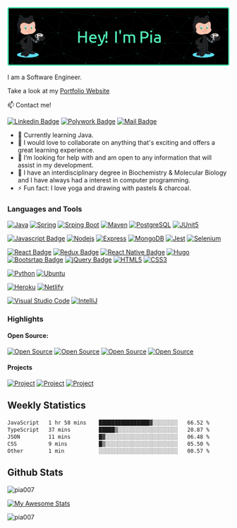 <!-- Header -->
![header](github-header.png)


I am a Software Engineer.  

Take a look at my [Portfolio Website](https://www.piatorain.com)

<!-- Contacts -->
:mailbox: Contact me!

[![Linkedin Badge](https://img.shields.io/badge/-Pia_Torain-000000?style=plastic&labelColor=black&logo=linkedin&logoColor=0e76a8)](https://www.linkedin.com/in/pia-torain-dev/) [![Polywork Badge](https://img.shields.io/badge/-@FeenixRizn-000000?style=plastic&labelColor=black&logo=polywork&logoColor=e74c3c)](https://www.polywork.com/feenixrizn) [![Mail Badge](https://img.shields.io/badge/-Pia_Torain-000000?style=plastic&labelColor=black&logo=gmail&logoColor=9349c1)](mailto:piatorain@gmail.com) 

- 🔭 Currently learning Java.
- 👯 I would love to collaborate on anything that's exciting and offers a great learning experience.
- 🤔 I’m looking for help with and am open to any information that will assist in my development.
- 💬 I have an interdisciplinary degree in Biochemistry & Molecular Biology and I have always had a interest in computer programming. 
- ⚡ Fun fact: I love yoga and drawing with pastels & charcoal.
   

<!-- [![Polywork](https://img.shields.io/badge/<SUBJECT>-<STATUS>-<COLOR>.svg)](https://shields.io/) -->


<!-- Skills -->
### Languages and Tools

[![Java](https://img.shields.io/badge/Java-000000?style=plastic&logo=&logoColor=ED8B00)](#) [![Spring](https://img.shields.io/badge/-Spring-000000?style=plastic&labelColor=black&logo=spring&logoColor=6DB33F)](#)
[![Srping Boot](https://img.shields.io/badge/-Spring%20Boot-000000?style=plastic&labelColor=black&logo=spring-boot&logoColor=6DB33F)](#)
[![Maven](https://img.shields.io/badge/-Maven-000000?style=plastic&labelColor=black&logo=apache-maven&logoColor=812878)](#)  [![PostgreSQL](https://img.shields.io/badge/-PostgreSQL-000000?style=plastic&labelColor=black&logo=postgresql&logoColor=4DB333D)](#)
[![JUnit5](https://img.shields.io/badge/-JUnit5-000000?style=plastic&labelColor=black&logo=junit5&logoColor=0057B7)](#) 

[![Javascript Badge](https://img.shields.io/badge/-Javascript-000000?style=plastic&labelColor=black&logo=javascript&logoColor=F0DB4F)](#) [![Nodejs](https://img.shields.io/badge/-Nodejs-000000?style=plastic&labelColor=black&logo=node.js&logoColor=3C873A)](#)
[![Express](https://img.shields.io/badge/-Express-000000?style=plastic&labelColor=black&logo=express&logoColor=FFFFFF)](#)
[![MongoDB](https://img.shields.io/badge/-MongoDB-000000?style=plastic&labelColor=black&logo=mongodb&logoColor=4DB333D)](#) [![Jest](https://img.shields.io/badge/-Jest-000000?style=plastic&labelColor=black&logo=jest&logoColor=C21325)](#)
[![Selenium](https://img.shields.io/badge/-Selenium-000000?style=plastic&labelColor=black&logo=selenium&logoColor=403BO2A)](#)

[![React Badge](https://img.shields.io/badge/-React-000000?style=plastic&labelColor=black&logo=react&logoColor=61DBFB)](#) [![Redux Badge](https://img.shields.io/badge/-Redux-000000?style=plastic&labelColor=black&logo=redux&logoColor=764ABC)](#) [![React Native Badge](https://img.shields.io/badge/-React_Native-000000?style=plastic&labelColor=black&logo=react&logoColor=FFFFFF)](#) [![Hugo](https://img.shields.io/badge/-Hugo-000000?style=plastic&labelColor=black&logo=hugo&logoColor=FFFFFF)](#)
<br/>[![Bootsrtap Badge](https://img.shields.io/badge/-Bootstrap-000000?style=plastic&labelColor=black&logo=bootstrap&logoColor=553C7B)](#) [![jQuery Badge](https://img.shields.io/badge/-jQuery-000000?style=plastic&labelColor=black&logo=jQuery&logoColor=0868AC)](#) [![HTML5](https://img.shields.io/badge/-HTML5-000000?style=plastic&labelColor=black&logo=HTML5&logoColor=E34C26)](#) [![CSS3](https://img.shields.io/badge/-CSS3-000000?style=plastic&labelColor=black&logo=css3&logoColor=2965f1)](#)
<br/>

[![Python](https://img.shields.io/badge/-Python-000000?style=plastic&labelColor=black&logo=python&logoColor=)](#)
[![Ubuntu](https://img.shields.io/badge/-Ubuntu-000000?style=plastic&labelColor=black&logo=ubuntu&logoColor=E95420)](#)


[![Heroku](https://img.shields.io/badge/Heroku-000000?style=plastic&labelColor=000000&logo=heroku&logoColor=8e06fd)](#)
[![Netlify](https://img.shields.io/badge/Netlify-000000?style=plastic&logo=netlify&logoColor=00C7B7)](#)

[![Visual Studio Code](https://img.shields.io/badge/Visual%20Studio%20Code-000000?style=plastic&labelColor=000000&logo=visual-studio-code&logoColor=007acc)](#)
[![IntelliJ](https://img.shields.io/badge/IntelliJ%20Idea-000000?style=plastic&logo=intelliJ-idea&logoColor=red)](#)


 

### Highlights
#### Open Source: 
[![Open Source ](https://img.shields.io/badge/-Cdev-51ecb5?style=plastic&labelColor)](https://github.com/cdev-framework/cdev-website) [![Open Source ](https://img.shields.io/badge/-Social_Media_App_1-51ecb5?style=plastic&labelColor)](https://github.com/reskillamericans/SMA-Team-1) [![Open Source](https://img.shields.io/badge/-Social_Media_App_3-51ecb5?style=plastic&labelColor)](https://github.com/reskillamericans/SMA-Team-3) 
[![Open Source](https://img.shields.io/badge/-Social_Media_App_2-51ecb5?style=plastic&labelColor)](https://github.com/reskillamericans/SMA-Team-2)
#### Projects
[![Project](https://img.shields.io/badge/-medView-51ecb5?style=plastic&labelColor)](https://github.com/Pia007/medView/)
[![Project](https://img.shields.io/badge/-Viva_Las_Vegas-51ecb5?style=plastic&labelColor)](https://viva-las-vegas.herokuapp.com/)
[![Project](https://img.shields.io/badge/-Host_a_Healthcare_Hero-51ecb5?style=plastic&labelColor)](https://hostahealtcarehero.netlify.app/)



<!-- Stats -->
## Weekly Statistics

  <!--START_SECTION:waka-->

```text
JavaScript   1 hr 58 mins    ████████████████▓░░░░░░░░   66.52 %
TypeScript   37 mins         █████▒░░░░░░░░░░░░░░░░░░░   20.87 %
JSON         11 mins         █▓░░░░░░░░░░░░░░░░░░░░░░░   06.48 %
CSS          9 mins          █▒░░░░░░░░░░░░░░░░░░░░░░░   05.50 %
Other        1 min           ░░░░░░░░░░░░░░░░░░░░░░░░░   00.57 %
```

<!--END_SECTION:waka-->

## Github Stats

<p align="left"> <img src="https://komarev.com/ghpvc/?username=pia007&label=Profile%20views&labelColor=51ecb5&color=51ecb5&style=plastic" alt="pia007" /> 
</p>

[![My Awesome Stats](https://awesome-github-stats.azurewebsites.net/user-stats/pia007?cardType=github&theme=dark&Border=51ECB5&Text=51ECB5&Icon=51ECB5&Title=51ECB5&Ring=51ECB5)](#)

<p align="left">
<img align="left" src="https://github-readme-stats.vercel.app/api/top-langs/?username=pia007&&theme=dark&title_color=51ECB5&text_color=51ECB5&border_color=51ecb5&langs_count=8&layout=compact" alt="pia007" />
</p>







